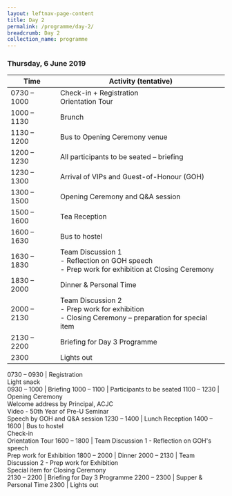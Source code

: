 ```yaml
---
layout: leftnav-page-content
title: Day 2
permalink: /programme/day-2/
breadcrumb: Day 2
collection_name: programme
---
```


### **Thursday, 6 June 2019**

Time|Activity (tentative)
----|--------------------
0730 – 1000 |	Check-in + Registration <br> Orientation Tour 
1000 – 1130 |	Brunch 
1130 – 1200	| Bus to Opening Ceremony venue
1200 – 1230	| All participants to be seated – briefing
1230 – 1300	| Arrival of VIPs and Guest-of-Honour (GOH)
1300 – 1500	| Opening Ceremony and Q&A session
1500 – 1600	| Tea Reception
1600 – 1630	| Bus to hostel
1630 – 1830	| Team Discussion 1 <br> -	Reflection on GOH speech <br> -	Prep work for exhibition at Closing Ceremony 
1830 – 2000	| Dinner & Personal Time
2000 – 2130	| Team Discussion 2 <br> -	Prep work for exhibition <br> -	Closing Ceremony – preparation for special item
2130 – 2200	| Briefing for Day 3 Programme
2300	| Lights out

0730 – 0930	| Registration<br>Light snack  
0930 – 1000	| Briefing 
1000 – 1100	|	Participants to be seated 
1100 – 1230	|	Opening Ceremony<br>Welcome address by Principal, ACJC<br>Video - 50th Year of Pre-U Seminar<br>Speech by GOH and Q&A session
1230 – 1400	| Lunch Reception
1400 – 1600	| Bus to hostel<br>Check-in<br>Orientation Tour 
1600 – 1800	|	Team Discussion 1 - Reflection on GOH's speech<br>Prep work for Exhibition 
1800 – 2000	| Dinner
2000 – 2130	|	Team Discussion 2 - Prep work for Exhibition<br>Special item for Closing Ceremony  
2130 – 2200	|	Briefing for Day 3 Programme
2200 – 2300	|	Supper & Personal Time 
2300 | Lights out
